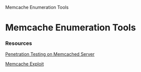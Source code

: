 Memcache Enumeration Tools

# Memcache Enumeration Tools

### Resources

[Penetration Testing on Memcached Server](https://www.hackingarticles.in/penetration-testing-on-memcached-server/)

[Memcache Exploit](https://niiconsulting.com/checkmate/2013/05/memcache-exploit/)